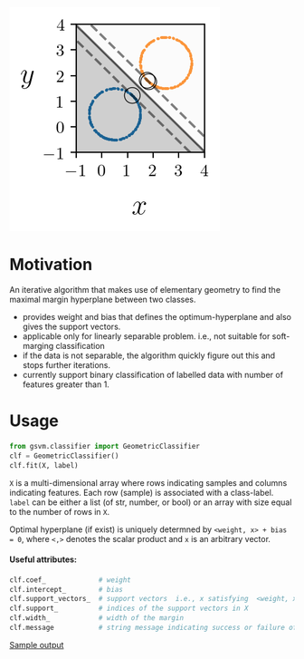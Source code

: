 ![svm](doc/fig/circles_margin.png)
# Motivation
An iterative algorithm that makes use of elementary geometry to find the maximal margin hyperplane between two classes.

- provides weight and bias that defines the optimum-hyperplane and also gives the support vectors.
- applicable only for linearly separable problem. i.e., not suitable for soft-marging classification
- if the data is not separable, the algorithm quickly figure out this and stops further iterations. 
- currently support binary classification of labelled data with number of features greater than 1.

# Usage

```python
from gsvm.classifier import GeometricClassifier
clf = GeometricClassifier()
clf.fit(X, label)
```

`X` is a multi-dimensional array where rows indicating samples and columns indicating features. Each row (sample) is associated with a class-label. `label` can be either a list (of str, number, or bool) or an array with size equal to the number of rows in `X`. 

Optimal hyperplane (if exist) is uniquely determned by `<weight, x> + bias = 0`, where `<,>` denotes the scalar product and `x` is an arbitrary vector.

#### Useful attributes: 
```python
clf.coef_             # weight
clf.intercept_        # bias
clf.support_vectors_  # support vectors  i.e., x satisfying  <weight, x> + bias = 1 or -1
clf.support_          # indices of the support vectors in X
clf.width_            # width of the margin
clf.message           # string message indicating success or failure of the computation.
```

[Sample output](sample_output.md)
